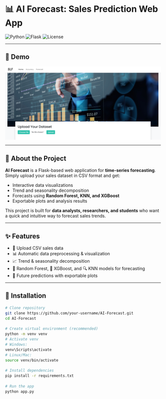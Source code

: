 # 📊 AI Forecast: Sales Prediction Web App

![Python](https://img.shields.io/badge/python-3.9-blue)
![Flask](https://img.shields.io/badge/flask-2.0-green)
![License](https://img.shields.io/badge/license-MIT-orange)

---

## 🎥 Demo
![Demo Screenshot](https://github.com/talha-4302/Sales-forecasting-using-Machine-Learning-Algorithms/blob/main/assets/main_page_1.png)  

---

## 📖 About the Project
**AI Forecast** is a Flask-based web application for **time-series forecasting**.  
Simply upload your sales dataset in CSV format and get:  
- Interactive data visualizations  
- Trend and seasonality decomposition  
- Forecasts using **Random Forest, KNN, and XGBoost**  
- Exportable plots and analysis results  

This project is built for **data analysts, researchers, and students** who want a quick and intuitive way to forecast sales trends.

---

## ✨ Features
- 📂 Upload CSV sales data  
- 📊 Automatic data preprocessing & visualization  
- 📈 Trend & seasonality decomposition  
- 🌲 Random Forest, 🤖 XGBoost, and 🔍 KNN models for forecasting  
- 🔮 Future predictions with exportable plots  

---

## 🚀 Installation

```bash
# Clone repository
git clone https://github.com/your-username/AI-Forecast.git
cd AI-Forecast

# Create virtual environment (recommended)
python -m venv venv
# Activate venv
# Windows:
venv\Scripts\activate
# Linux/Mac:
source venv/bin/activate

# Install dependencies
pip install -r requirements.txt

# Run the app
python app.py

